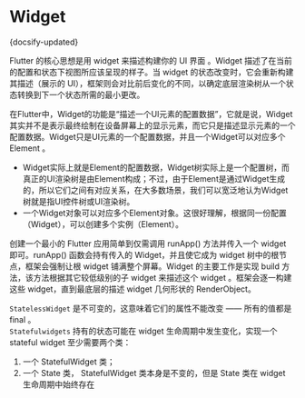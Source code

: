 # Widget
{docsify-updated}

Flutter 的核心思想是用 widget 来描述构建你的 UI 界面 。Widget 描述了在当前的配置和状态下视图所应该呈现的样子。当 widget 的状态改变时，它会重新构建其描述（展示的 UI），框架则会对比前后变化的不同，以确定底层渲染树从一个状态转换到下一个状态所需的最小更改。

在Flutter中，Widget的功能是“描述一个UI元素的配置数据”，它就是说，Widget其实并不是表示最终绘制在设备屏幕上的显示元素，而它只是描述显示元素的一个配置数据。Widget只是UI元素的一个配置数据，并且一个Widget可以对应多个Element 。
+ Widget实际上就是Element的配置数据，Widget树实际上是一个配置树，而真正的UI渲染树是由Element构成；不过，由于Element是通过Widget生成的，所以它们之间有对应关系，在大多数场景，我们可以宽泛地认为Widget树就是指UI控件树或UI渲染树。
+ 一个Widget对象可以对应多个Element对象。这很好理解，根据同一份配置（Widget），可以创建多个实例（Element）。

创建一个最小的 Flutter 应用简单到仅需调用 runApp() 方法并传入一个 widget 即可。runApp() 函数会持有传入的 Widget，并且使它成为 widget 树中的根节点，框架会强制让根 widget 铺满整个屏幕。Widget 的主要工作是实现 build 方法，该方法根据其它较低级别的子 widget 来描述这个 widget 。框架会逐一构建这些 widget，直到最底层的描述 widget 几何形状的 RenderObject。

`StatelessWidget` 是不可变的，这意味着它们的属性不能改变 —— 所有的值都是 final 。  
`Statefulwidgets` 持有的状态可能在 widget 生命周期中发生变化，实现一个 stateful widget 至少需要两个类： 
1. 一个 StatefulWidget 类；
2. 一个 State 类， StatefulWidget 类本身是不变的，但是 State 类在 widget 生命周期中始终存在
